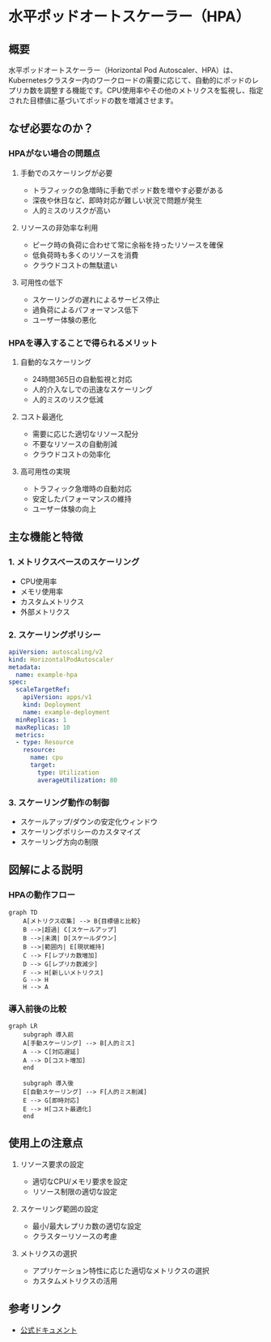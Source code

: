 # 水平ポッドオートスケーラー（HPA）

## 概要
水平ポッドオートスケーラー（Horizontal Pod Autoscaler、HPA）は、Kubernetesクラスター内のワークロードの需要に応じて、自動的にポッドのレプリカ数を調整する機能です。CPU使用率やその他のメトリクスを監視し、指定された目標値に基づいてポッドの数を増減させます。

## なぜ必要なのか？

### HPAがない場合の問題点
1. 手動でのスケーリングが必要
   - トラフィックの急増時に手動でポッド数を増やす必要がある
   - 深夜や休日など、即時対応が難しい状況で問題が発生
   - 人的ミスのリスクが高い

2. リソースの非効率な利用
   - ピーク時の負荷に合わせて常に余裕を持ったリソースを確保
   - 低負荷時も多くのリソースを消費
   - クラウドコストの無駄遣い

3. 可用性の低下
   - スケーリングの遅れによるサービス停止
   - 過負荷によるパフォーマンス低下
   - ユーザー体験の悪化

### HPAを導入することで得られるメリット
1. 自動的なスケーリング
   - 24時間365日の自動監視と対応
   - 人的介入なしでの迅速なスケーリング
   - 人的ミスのリスク低減

2. コスト最適化
   - 需要に応じた適切なリソース配分
   - 不要なリソースの自動削減
   - クラウドコストの効率化

3. 高可用性の実現
   - トラフィック急増時の自動対応
   - 安定したパフォーマンスの維持
   - ユーザー体験の向上

## 主な機能と特徴

### 1. メトリクスベースのスケーリング
- CPU使用率
- メモリ使用率
- カスタムメトリクス
- 外部メトリクス

### 2. スケーリングポリシー
```yaml
apiVersion: autoscaling/v2
kind: HorizontalPodAutoscaler
metadata:
  name: example-hpa
spec:
  scaleTargetRef:
    apiVersion: apps/v1
    kind: Deployment
    name: example-deployment
  minReplicas: 1
  maxReplicas: 10
  metrics:
  - type: Resource
    resource:
      name: cpu
      target:
        type: Utilization
        averageUtilization: 80
```

### 3. スケーリング動作の制御
- スケールアップ/ダウンの安定化ウィンドウ
- スケーリングポリシーのカスタマイズ
- スケーリング方向の制限

## 図解による説明

### HPAの動作フロー
```mermaid
graph TD
    A[メトリクス収集] --> B{目標値と比較}
    B -->|超過| C[スケールアップ]
    B -->|未満| D[スケールダウン]
    B -->|範囲内| E[現状維持]
    C --> F[レプリカ数増加]
    D --> G[レプリカ数減少]
    F --> H[新しいメトリクス]
    G --> H
    H --> A
```

### 導入前後の比較
```mermaid
graph LR
    subgraph 導入前
    A[手動スケーリング] --> B[人的ミス]
    A --> C[対応遅延]
    A --> D[コスト増加]
    end
    
    subgraph 導入後
    E[自動スケーリング] --> F[人的ミス削減]
    E --> G[即時対応]
    E --> H[コスト最適化]
    end
```

## 使用上の注意点

1. リソース要求の設定
   - 適切なCPU/メモリ要求を設定
   - リソース制限の適切な設定

2. スケーリング範囲の設定
   - 最小/最大レプリカ数の適切な設定
   - クラスターリソースの考慮

3. メトリクスの選択
   - アプリケーション特性に応じた適切なメトリクスの選択
   - カスタムメトリクスの活用

## 参考リンク
- [公式ドキュメント](https://kubernetes.io/docs/tasks/run-application/horizontal-pod-autoscale/)
